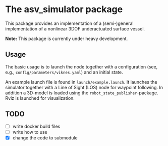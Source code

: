 # The asv_simulator package
This package provides an implementation of a (semi-)general implementation of a
nonlinear 3DOF underactuated surface vessel.

**Note:** This package is currently under heavy development.

## Usage
The basic usage is to launch the node together with a configuration (see, e.g.,
`config/parameters/viknes.yaml`) and an initial state.

An example launch file is found in `launch/example.launch`. It launches the
simulator together with a Line of Sight (LOS) node for waypoint following. In
addition a 3D-model is loaded using the `robot_state_publisher`-package. Rviz is
launched for visualization.

## TODO
- [ ] write docker build files
- [ ] write how to use
- [x] change the code to submodule